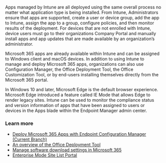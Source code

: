 Apps managed by Intune are all deployed using the same overall process no matter what application type is being installed. From Intune, Administrators ensure that apps are supported, create a user or device group, add the app to Intune, assign the app to a group, configure policies, and then monitor results of the deployment. For devices that are not enrolled with Intune, device users must go to their organizations Company Portal and manually install apps and app updates that are made available by an organization’s administrator.

Microsoft 365 apps are already available within Intune and can be assigned to Windows client and macOS devices. In addition to using Intune to manage and deploy Microsoft 365 apps, organizations can also use Configuration Manager, the Office Deployment Tool, the Office Customization Tool, or by end-users installing themselves directly from the Microsoft 365 portal.

In Windows 10 and later, Microsoft Edge is the default browser experience. Microsoft Edge introduced a feature called IE Mode that allows Edge to render legacy sites. Intune can be used to monitor the compliance status and version information of apps that have been assigned to users or devices in the Apps blade within the Endpoint Manager admin center.

### Learn more

 -  [Deploy Microsoft 365 Apps with Endpoint Configuration Manager (Current Branch)](/deployoffice/deploy-office-365-proplus-with-system-center-configuration-manager)
 -  [An overview of the Office Deployment Tool](/deployoffice/overview-of-the-office-2016-deployment-tool)
 -  [Manage software download settings in Microsoft 365](/DeployOffice/manage-software-download-settings-office-365)
 -  [Enterprise Mode Site List Portal](https://github.com/MicrosoftEdge/enterprise-mode-site-list-portal)
